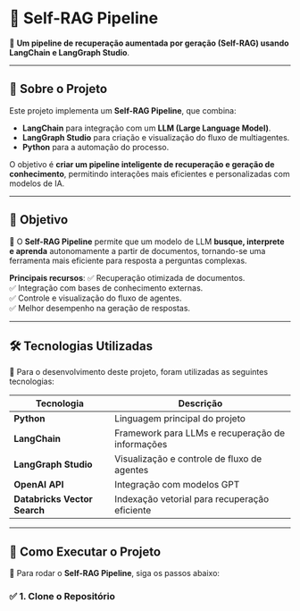 # 🤖 Self-RAG Pipeline

🚀 **Um pipeline de recuperação aumentada por geração (Self-RAG) usando LangChain e LangGraph Studio**.

---

## 📌 Sobre o Projeto

Este projeto implementa um **Self-RAG Pipeline**, que combina:
- **LangChain** para integração com um **LLM (Large Language Model)**.
- **LangGraph Studio** para criação e visualização do fluxo de multiagentes.
- **Python** para a automação do processo.

O objetivo é **criar um pipeline inteligente de recuperação e geração de conhecimento**, permitindo interações mais eficientes e personalizadas com modelos de IA.

---

## 🎯 **Objetivo**
📌 O **Self-RAG Pipeline** permite que um modelo de LLM **busque, interprete e aprenda** autonomamente a partir de documentos, tornando-se uma ferramenta mais eficiente para resposta a perguntas complexas.

**Principais recursos**:
✅ Recuperação otimizada de documentos.  
✅ Integração com bases de conhecimento externas.  
✅ Controle e visualização do fluxo de agentes.  
✅ Melhor desempenho na geração de respostas.  

---

## 🛠️ **Tecnologias Utilizadas**
📌 Para o desenvolvimento deste projeto, foram utilizadas as seguintes tecnologias:

| Tecnologia | Descrição |
|------------|----------|
| **Python** | Linguagem principal do projeto |
| **LangChain** | Framework para LLMs e recuperação de informações |
| **LangGraph Studio** | Visualização e controle de fluxo de agentes |
| **OpenAI API** | Integração com modelos GPT |
| **Databricks Vector Search** | Indexação vetorial para recuperação eficiente |

---

## 🚀 **Como Executar o Projeto**
📌 Para rodar o **Self-RAG Pipeline**, siga os passos abaixo:

### ✅ **1. Clone o Repositório**



